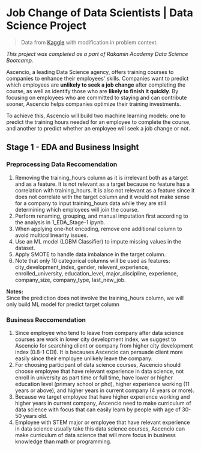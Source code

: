 # Job Change of Data Scientists | Data Science Project

> Data from [Kaggle](https://www.kaggle.com/datasets/arashnic/hr-analytics-job-change-of-data-scientists) with modification in problem context.

*This project was completed as a part of Rakamin Academy Data Science Bootcamp.*

Ascencio, a leading Data Science agency, offers training courses to companies to enhance their employees' skills. Companies want to predict which employees are **unlikely to seek a job change** after completing the course, as well as identify those who are **likely to finish it quickly**. By focusing on employees who are committed to staying and can contribute sooner, Ascencio helps companies optimize their training investments.

To achieve this, Ascencio will build two machine learning models: one to predict the training hours needed for an employee to complete the course, and another to predict whether an employee will seek a job change or not.

## Stage 1 - EDA and Business Insight 
### Preprocessing Data Reccomendation
1. Removing the training_hours column as it is irrelevant both as a target and as a feature. It is not relevant as a target because no feature has a correlation with training_hours. It is also not relevant as a feature since it does not correlate with the target column and it would not make sense for a company to input training_hours data while they are still determining which employees will join the course.
2. Perform renaming, grouping, and manual imputation first according to the analysis in 1_EDA_Stage-1.ipynb.
3. When applying one-hot encoding, remove one additional column to avoid multicollinearity issues.
4. Use an ML model (LGBM Classifier) to impute missing values in the dataset.
5. Apply SMOTE to handle data imbalance in the target column.
6. Note that only 10 categorical columns will be used as features:
city_development_index, gender, relevent_experience, enrolled_university, education_level, major_discipline, experience, company_size, company_type, last_new_job.

**Notes:**<br/>Since the prediction does not involve the training_hours column, we will only build ML model for predict target column

### Business Reccomendation
1. Since employee who tend to leave from company after data science courses are work in lower city development index, we suggest to Ascencio for searching client or company from higher city development index (0.8-1 CDI). It is becauses Ascencio can persuade client more easily since their employee unlikely leave the company.
2. For choosing participant of data science courses, Ascencio should choose employee that have relevant experience in data science, not enroll in university as part time or full time, have lower or higher education level (primary school or phd), higher experience working (11 years or above), and higher years in current company (4 years or more).
3. Because we target employee that have higher experience working and higher years in current company, Ascencio need to make curriculum of data science with focus that can easily learn by people with age of 30-50 years old.
4. Employee with STEM major or employee that have relevant experience in data science usually take this data science courses, Ascencio can make curriculum of data science that will more focus in business knowledge than math or programming.
